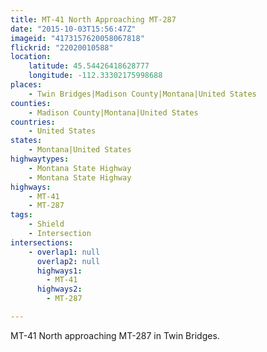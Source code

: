 ```yaml
---
title: MT-41 North Approaching MT-287
date: "2015-10-03T15:56:47Z"
imageid: "4173157620058067818"
flickrid: "22020010588"
location:
    latitude: 45.54426418628777
    longitude: -112.33302175998688
places:
    - Twin Bridges|Madison County|Montana|United States
counties:
    - Madison County|Montana|United States
countries:
    - United States
states:
    - Montana|United States
highwaytypes:
    - Montana State Highway
    - Montana State Highway
highways:
    - MT-41
    - MT-287
tags:
    - Shield
    - Intersection
intersections:
    - overlap1: null
      overlap2: null
      highways1:
        - MT-41
      highways2:
        - MT-287

---
```

MT-41 North approaching MT-287 in Twin Bridges.